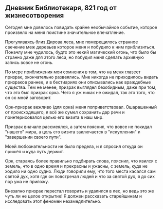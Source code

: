 ##	Дневник Библиотекаря, 821 год от жизнесотворения
Сегодня мне довелось повидать крайне необычайное событие, которое произвело на меня поистине значительное впечатление.

Прогуливаясь близ Дирова леса, мне померещилось странное свечение меж деревьев которое меня и побудило к ним приблизиться. Поначлу мне чудилось, будто это некий магический огонь, что было бы странно даже для этого леса, но побудил меня сделать архивную запись вовсе не огонь.

По мере приближения мои сомнения в том, что на меня глазеет призрак, окончательно развеялись. Мне никогда не приходилось видеть призраков раннее, и в бестиариях они описывались как враждебные существа. Тем не менее, призрак выглядел безобидным, даже при том, что это был призрак орка. Чего я уж никак не ожидал, так это того, что он со мной заговорит.

Орк-призрак вежливо (для орка) меня поприветствовал. Ошарашенный от происходящего, я всё же сумел сохранить дар речи и поинтерисовался целью его визита в наш мир.

Призрак вначале рассмеялся, а затем пояснил, что вовсе не покидал "нашего" мира, а цель его визита заключается в "искуплении" и "завершении своего пути".

Моей любознательности не было предела, и я спросил откуда он пришёл и куда путь держит.

Орк, стараясь более правильно подбирать слова, пояснил, что явился с земель, что в одно время и прекрасны и ужасны, с земель, куда не ходило ни одно судно. Люди говорили ему, что того места касался сам святой дух, хотя где он повстречал людей и что за святой дух, я до сих пор ума не приложу.

Внезапно призрак перестал говорить и удалился в лес, но ведь это же чуть ли не целое открытие! Я должен рассказать старейшинам и исследовать этот феномен незамедлительно.

